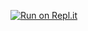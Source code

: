 [![Run on Repl.it](https://repl.it/badge/github/Mohammed-Abdelhady/FULL-MERN-AUTH-Boilerplate)](https://repl.it/github/Mohammed-Abdelhady/FULL-MERN-AUTH-Boilerplate)